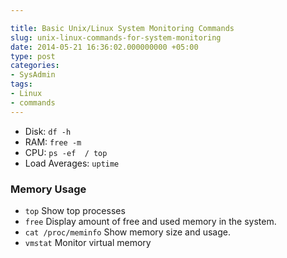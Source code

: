 ```yaml
---

title: Basic Unix/Linux System Monitoring Commands
slug: unix-linux-commands-for-system-monitoring
date: 2014-05-21 16:36:02.000000000 +05:00
type: post
categories:
- SysAdmin
tags:
- Linux
- commands
---
```


- Disk: `df -h`
- RAM: `free -m`
- CPU: `ps -ef  / top`
- Load Averages: `uptime`

### Memory Usage

- `top` Show top processes
- `free` Display amount of free and used memory in the system.
- `cat /proc/meminfo` Show memory size and usage.
- `vmstat` Monitor virtual memory
